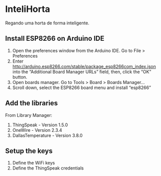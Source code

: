 # InteliHorta

Regando uma horta de forma inteligente.

## Install ESP8266 on Arduino IDE

1) Open the preferences window from the Arduino IDE. Go to File > Preferences
2) Enter http://arduino.esp8266.com/stable/package_esp8266com_index.json into the “Additional Board Manager URLs” field, then, click the “OK” button.
3) Open boards manager. Go to Tools > Board > Boards Manager…
4) Scroll down, select the ESP8266 board menu and install “esp8266”

## Add the libraries

From Library Manager:
1) ThingSpeak - Version 1.5.0
2) OneWire - Version 2.3.4
3) DallasTemperature - Version 3.8.0

## Setup the keys

1) Define the WiFi keys
2) Define the ThingSpeak credentials
